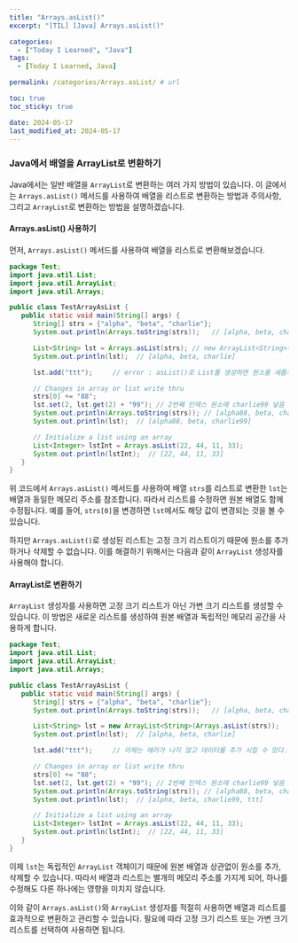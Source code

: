 ```yaml
---
title: "Arrays.asList()"
excerpt: "[TIL] [Java] Arrays.asList()"

categories:
  - ["Today I Learned", "Java"]
tags:
  - [Today I Learned, Java]

permalink: /categories/Arrays.asList/ # url

toc: true
toc_sticky: true

date: 2024-05-17
last_modified_at: 2024-05-17
---
```


### Java에서 배열을 ArrayList로 변환하기

Java에서는 일반 배열을 `ArrayList`로 변환하는 여러 가지 방법이 있습니다. 이 글에서는 `Arrays.asList()` 메서드를 사용하여 배열을 리스트로 변환하는 방법과 주의사항, 그리고 `ArrayList`로 변환하는 방법을 설명하겠습니다.

#### Arrays.asList() 사용하기

먼저, `Arrays.asList()` 메서드를 사용하여 배열을 리스트로 변환해보겠습니다.

```java
package Test;
import java.util.List;
import java.util.ArrayList;
import java.util.Arrays;

public class TestArrayAsList {
   public static void main(String[] args) {
      String[] strs = {"alpha", "beta", "charlie"};
      System.out.println(Arrays.toString(strs));   // [alpha, beta, charlie]

      List<String> lst = Arrays.asList(strs); // new ArrayList<String>(); 대신에 사용
      System.out.println(lst);  // [alpha, beta, charlie]

      lst.add("ttt");     // error : asList()로 List를 생성하면 원소를 새롭게 추가할 수 없음

      // Changes in array or list write thru
      strs[0] += "88";
      lst.set(2, lst.get(2) + "99"); // 2번째 인덱스 원소에 charlie99 넣음
      System.out.println(Arrays.toString(strs)); // [alpha88, beta, charlie99]
      System.out.println(lst);  // [alpha88, beta, charlie99]

      // Initialize a list using an array
      List<Integer> lstInt = Arrays.asList(22, 44, 11, 33);
      System.out.println(lstInt);  // [22, 44, 11, 33]
   }
}
```

위 코드에서 `Arrays.asList()` 메서드를 사용하여 배열 `strs`를 리스트로 변환한 `lst`는 배열과 동일한 메모리 주소를 참조합니다. 따라서 리스트를 수정하면 원본 배열도 함께 수정됩니다. 예를 들어, `strs[0]`을 변경하면 `lst`에서도 해당 값이 변경되는 것을 볼 수 있습니다.

하지만 `Arrays.asList()`로 생성된 리스트는 고정 크기 리스트이기 때문에 원소를 추가하거나 삭제할 수 없습니다. 이를 해결하기 위해서는 다음과 같이 `ArrayList` 생성자를 사용해야 합니다.

#### ArrayList로 변환하기

`ArrayList` 생성자를 사용하면 고정 크기 리스트가 아닌 가변 크기 리스트를 생성할 수 있습니다. 이 방법은 새로운 리스트를 생성하여 원본 배열과 독립적인 메모리 공간을 사용하게 합니다.

```java
package Test;
import java.util.List;
import java.util.ArrayList;
import java.util.Arrays;

public class TestArrayAsList {
   public static void main(String[] args) {
      String[] strs = {"alpha", "beta", "charlie"};
      System.out.println(Arrays.toString(strs));   // [alpha, beta, charlie]

      List<String> lst = new ArrayList<String>(Arrays.asList(strs));
      System.out.println(lst);  // [alpha, beta, charlie]

      lst.add("ttt");     // 이제는 에러가 나지 않고 데이터를 추가 시킬 수 있다.

      // Changes in array or list write thru
      strs[0] += "88";
      lst.set(2, lst.get(2) + "99"); // 2번째 인덱스 원소에 charlie99 넣음
      System.out.println(Arrays.toString(strs)); // [alpha88, beta, charlie]
      System.out.println(lst);  // [alpha, beta, charlie99, ttt]

      // Initialize a list using an array
      List<Integer> lstInt = Arrays.asList(22, 44, 11, 33);
      System.out.println(lstInt);  // [22, 44, 11, 33]
   }
}
```

이제 `lst`는 독립적인 `ArrayList` 객체이기 때문에 원본 배열과 상관없이 원소를 추가, 삭제할 수 있습니다. 따라서 배열과 리스트는 별개의 메모리 주소를 가지게 되어, 하나를 수정해도 다른 하나에는 영향을 미치지 않습니다.

이와 같이 `Arrays.asList()`와 `ArrayList` 생성자를 적절히 사용하면 배열과 리스트를 효과적으로 변환하고 관리할 수 있습니다. 필요에 따라 고정 크기 리스트 또는 가변 크기 리스트를 선택하여 사용하면 됩니다.
```
